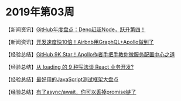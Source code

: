 # 2019年第03周

【新闻资讯】[GitHub年度盘点：Deno赶超Node，跃升第四！](https://mp.weixin.qq.com/s?__biz=MzUxMzcxMzE5Ng==&mid=2247490270&idx=1&sn=59e786008d6bba785c37dd355006e887&chksm=f951af9dce26268bcffff0b936d2a9a1bc0fe990cb6ee6e3792d2ae80c1f51d89a2c9b93d1d2&mpshare=1&scene=1&srcid=#rd)

【新闻资讯】[开发速度快10倍！Airbnb用GraphQL+Apollo做到了](https://www.infoq.cn/article/y21iKJL6yUUtz*CEdvUI)

【经验总结】[GitHub 9K Star！Apollo作者手把手教你微服务配置中心之道](https://mp.weixin.qq.com/s?__biz=MjM5MDE0Mjc4MA%253D%253D&mid=2651011525&idx=1&sn=27329c8a7ee88c3440d139ecbbf98af8#wechat_redirect)

【经验总结】[从 loading 的 9 种写法谈 React 业务开发?](https://segmentfault.com/a/1190000017814080)

【经验总结】[最好用的JavaScript测试框架大盘点](https://mp.weixin.qq.com/s?__biz=MzUxMzcxMzE5Ng==&mid=2247490226&idx=1&sn=8ecde95558abd3bdfa9e2242bfc820e8&chksm=f951aff1ce2626e7691ba2ca504519608029bc2c183e9785777a86104c12a31f60edb575ae09&mpshare=1&scene=1&srcid=01061vyrVXtbgDMjPxuw6f2x#rd)

【经验总结】[有了async/await，你可以丢掉promise链了](https://mp.weixin.qq.com/s?__biz=MzUxMzcxMzE5Ng==&mid=2247490202&idx=1&sn=c37e1ad7a35d32c0fc02e4a892391847&chksm=f951afd9ce2626cf69fa369bd79a2fffc83f861c4b2b32a85a27350e8cce6c4880382f607211&mpshare=1&scene=1&srcid=#rd)
